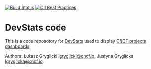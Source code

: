[![Build Status](https://travis-ci.org/cncf/devstatscode.svg?branch=master)](https://travis-ci.org/cncf/devstatscode)
[![CII Best Practices](https://bestpractices.coreinfrastructure.org/projects/1357/badge)](https://bestpractices.coreinfrastructure.org/projects/1357)

# DevStats code

This is a code reposotory for [DevStats](https://github.com/cncf/devstats) used to display [CNCF projects dashboards](https://devstats.cncf.io).

Authors: Łukasz Gryglicki <lgryglicki@cncf.io>, Justyna Gryglicka <lgryglicka@cncf.io>.

